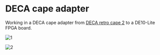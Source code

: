 # DECA cape adapter



Working in a DECA cape adapter from [DECA retro cape 2](https://github.com/somhi/DECA_retro_cape_2) to a DE10-Lite FPGA board.

![1](/home/jordi/Coding/Kicad/a_De10_lite/DE10lite_Cape_adapter/1.png)

![2](/home/jordi/Coding/Kicad/a_De10_lite/DE10lite_Cape_adapter/2.png)
